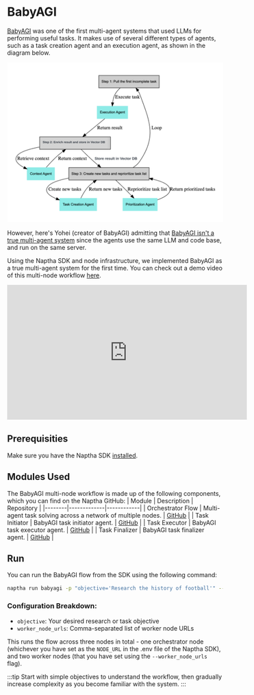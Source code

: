 # BabyAGI

[BabyAGI](https://github.com/yoheinakajima/babyagi) was one of the first multi-agent systems that used LLMs for performing useful tasks. It makes use of several different types of agents, such as a task creation agent and an execution agent, as shown in the diagram below.

![BabyAGI Architecture](/img/babyagi.png)

However, here's Yohei (creator of BabyAGI) admitting that [BabyAGI isn't a true multi-agent system](https://x.com/yoheinakajima/status/1781183534998380576) since the agents use the same LLM and code base, and run on the same server. 

Using the Naptha SDK and node infrastructure, we implemented BabyAGI as a true multi-agent system for the first time. You can check out a demo video of this multi-node workflow [here](https://www.youtube.com/watch?v=nzV04zOA0f0).

<iframe width="560" height="315" src="https://www.youtube.com/embed/nzV04zOA0f0" title="BabyAGI Multi-Node Demo" frameborder="0" allow="accelerometer; autoplay; clipboard-write; encrypted-media; gyroscope; picture-in-picture" allowfullscreen></iframe>

## Prerequisities

Make sure you have the Naptha SDK [installed](/docs/GettingStarted/Installation). 

## Modules Used

The BabyAGI multi-node workflow is made up of the following components, which you can find on the Naptha GitHub:
| Module | Description | Repository |
|--------|-------------|------------|
| Orchestrator Flow | Multi-agent task solving across a network of multiple nodes. | [GitHub](https://github.com/NapthaAI/babyagi) |
| Task Initiator | BabyAGI task initiator agent. | [GitHub](https://github.com/NapthaAI/babyagi_task_initiator) |
| Task Executor | BabyAGI task executor agent. | [GitHub](https://github.com/NapthaAI/babyagi_task_executor) |
| Task Finalizer | BabyAGI task finalizer agent. | [GitHub](https://github.com/NapthaAI/babyagi_task_finalizer) |


## Run

You can run the BabyAGI flow from the SDK using the following command:

```bash
naptha run babyagi -p "objective='Research the history of football'" --worker_node_urls "http://node.naptha.ai:7001,http://node1.naptha.ai:7001"
```

### Configuration Breakdown:
- `objective`: Your desired research or task objective
- `worker_node_urls`: Comma-separated list of worker node URLs

This runs the flow across three nodes in total - one orchestrator node (whichever you have set as the ```NODE_URL``` in the .env file of the Naptha SDK), 
and two worker nodes (that you have set using the ```--worker_node_urls``` flag).

:::tip
Start with simple objectives to understand the workflow, then gradually increase complexity as you become familiar with the system.
:::
